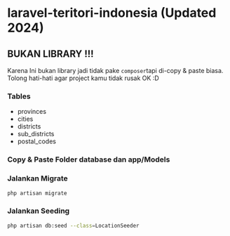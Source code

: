 # laravel-teritori-indonesia (Updated 2024)

## BUKAN LIBRARY !!!
Karena Ini bukan library jadi tidak pake ```composer```tapi di-copy & paste biasa. Tolong hati-hati agar project kamu tidak rusak OK :D

### Tables
- provinces
- cities
- districts
- sub_districts
- postal_codes

### Copy & Paste Folder database dan app/Models

### Jalankan Migrate
```bash
php artisan migrate
```

### Jalankan Seeding
```bash
php artisan db:seed --class=LocationSeeder
```
